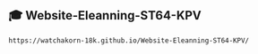 ## 🎓 Website-Eleanning-ST64-KPV
```
https://watchakorn-18k.github.io/Website-Eleanning-ST64-KPV/
```
